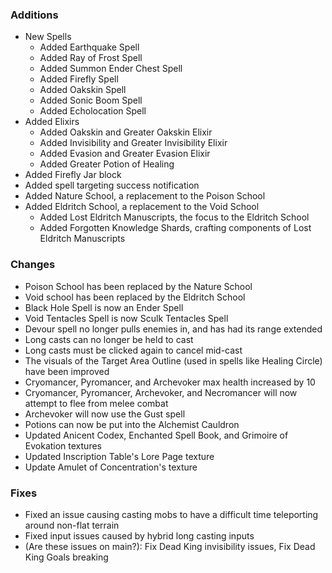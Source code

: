 ### Additions
- New Spells
  - Added Earthquake Spell
  - Added Ray of Frost Spell
  - Added Summon Ender Chest Spell
  - Added Firefly Spell
  - Added Oakskin Spell
  - Added Sonic Boom Spell
  - Added Echolocation Spell
- Added Elixirs
  - Added Oakskin and Greater Oakskin Elixir
  - Added Invisibility and Greater Invisibility Elixir
  - Added Evasion and Greater Evasion Elixir
  - Added Greater Potion of Healing
- Added Firefly Jar block
- Added spell targeting success notification
- Added Nature School, a replacement to the Poison School
- Added Eldritch School, a replacement to the Void School
  - Added Lost Eldritch Manuscripts, the focus to the Eldritch School
  - Added Forgotten Knowledge Shards, crafting components of Lost Eldritch Manuscripts

### Changes
- Poison School has been replaced by the Nature School
- Void school has been replaced by the Eldritch School
- Black Hole Spell is now an Ender Spell
- Void Tentacles Spell is now Sculk Tentacles Spell
- Devour spell no longer pulls enemies in, and has had its range extended
- Long casts can no longer be held to cast
- Long casts must be clicked again to cancel mid-cast
- The visuals of the Target Area Outline (used in spells like Healing Circle) have been improved
- Cryomancer, Pyromancer, and Archevoker max health increased by 10
- Cryomancer, Pyromancer, Archevoker, and Necromancer will now attempt to flee from melee combat
- Archevoker will now use the Gust spell
- Potions can now be put into the Alchemist Cauldron
- Updated Anicent Codex, Enchanted Spell Book, and Grimoire of Evokation textures
- Updated Inscription Table's Lore Page texture
- Update Amulet of Concentration's texture

### Fixes
- Fixed an issue causing casting mobs to have a difficult time teleporting around non-flat terrain
- Fixed input issues caused by hybrid long casting inputs
- (Are these issues on main?): Fix Dead King invisibility issues, Fix Dead King Goals breaking